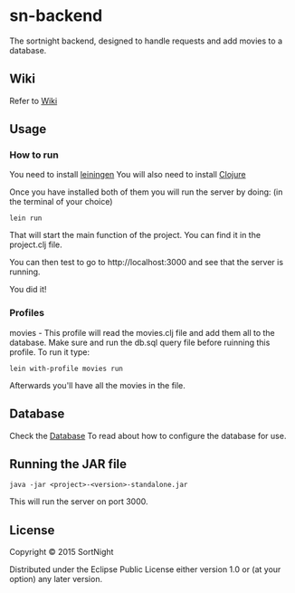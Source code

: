# sn-backend

The sortnight backend, designed to handle requests and add movies to a database.

## Wiki
Refer to [Wiki](https://github.com/Fruitschinpo/sn-backend/wiki)

## Usage

### How to run
You need to install [leiningen](http://leiningen.org/)
You will also need to install [Clojure](http://clojure.org/getting_started)

Once you have installed both of them you will run the server by doing:
(in the terminal of your choice)
```
lein run
```
That will start the main function of the project. You can find it in the project.clj file.

You can then test to go to http://localhost:3000 and see that the server is running.

You did it!

### Profiles
movies - This profile will read the movies.clj file and add them all to the database. Make sure and run the db.sql query file before ruinning this profile. To run it type:
```
lein with-profile movies run
```
Afterwards you'll have all the movies in the file.

## Database
Check the [Database](https://github.com/Fruitschinpo/sn-backend/wiki/Configuration)
To read about how to configure the database for use.

## Running the JAR file
```
java -jar <project>-<version>-standalone.jar
```
This will run the server on port 3000.

## License

Copyright © 2015 SortNight

Distributed under the Eclipse Public License either version 1.0 or (at
your option) any later version. 
